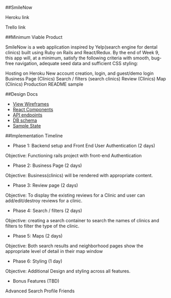 ##SmileNow

Heroku link

Trello link

##Minimum Viable Product

SmileNow is a web application inspired by Yelp(search engine for dental clinics) built using Ruby on Rails and React/Redux. By the end of Week 9, this app will, at a minimum, satisfy the following criteria with smooth, bug-free navigation, adequate seed data and sufficient CSS styling:

 Hosting on Heroku
 New account creation, login, and guest/demo login
 Business Page (Clinics)
 Search / filters (search clinics)
 Review (Clinics)
 Map (Clinics)
 Production README sample


##Design Docs
* [View Wireframes](docs/wireframes)
* [React Components](docs/componen_hierarchy.md)
* [API endpoints](docs/api-endpoint.md)
* [DB schema](docs/schema.md)
* [Sample State](docs/sample-state.md)


##Implementation Timeline

* Phase 1: Backend setup and Front End User Authentication (2 days)

Objective: Functioning rails project with front-end Authentication

* Phase 2: Business Page (2 days)

Objective: Business(clinics) will be rendered with appropriate content.

* Phase 3: Review page (2 days)

Objective: To display the existing reviews for a Clinic and user can add/edit/destroy reviews for a clinic.

* Phase 4: Search / filters (2 days)

Objective: creating a search container to search the names of clinics and filters to filter the type of the clinic.


* Phase 5: Maps (2 days)

Objective: Both search results and neighborhood pages show the appropriate
level of detail in their map window


* Phase 6: Styling  (1 day)

Objective: Additional Design and styling across all features.

* Bonus Features (TBD)

 Advanced Search
 Profile
 Friends

